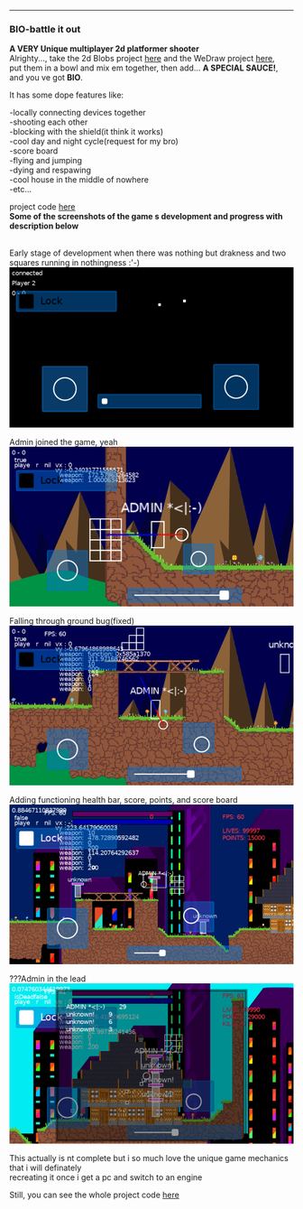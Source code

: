 ---

### BIO-battle it out


**A VERY Unique multiplayer 2d platformer shooter**  
Alrighty..., take the 2d Blobs project [here](/2dBlobs_page) and the WeDraw project [here](/WeDraw_page),  
put them in a bowl and mix em together, then add... **A SPECIAL SAUCE!**,  
and you ve got **BIO**.  

It has some dope features like:  

-locally connecting devices together  
-shooting each other  
-blocking with the shield(it think it works)  
-cool day and night cycle(request for my bro)  
-score board  
-flying and jumping  
-dying and respawing  
-cool house in the middle of nowhere  
-etc...  



project code [here](https://github.com/Rocket-007/BIO-Battle-It-Out)<br>
<b>Some of the screenshots of the game s development and progress with description below</b>  
<br>



Early stage of development when there was nothing but drakness and two squares running in nothingness :'-) <br>
![alt text](https://github.com/Rocket-007/Rocket-007.github.io/blob/master/images/BIO_IMG/bio_img0.1.png?raw=true)<br>


Admin joined the game, yeah<br>
![alt text](https://github.com/Rocket-007/Rocket-007.github.io/blob/master/images/BIO_IMG/bio_img1.png?raw=true)<br>


Falling through ground bug(fixed)<br>
![alt text](https://github.com/Rocket-007/Rocket-007.github.io/blob/master/images/BIO_IMG/bio_img3.png?raw=true)<br>


Adding functioning health bar, score, points, and score board<br>
![alt text](https://github.com/Rocket-007/Rocket-007.github.io/blob/master/images/BIO_IMG/bio_img6.png?raw=true)<br>


???Admin in the lead<br>
![alt text](https://github.com/Rocket-007/Rocket-007.github.io/blob/master/images/BIO_IMG/bio_img8.png?raw=true)<br>




This actually is nt complete but i so much love the unique game mechanics that i will definately  
recreating it once i get a pc and switch to an engine  

Still, you can see the whole project code [here](https://github.com/Rocket-007/BIO-Battle-It-Out)
